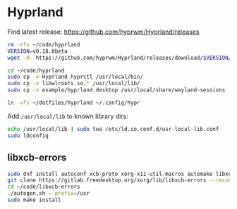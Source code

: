 # Hyprland

Find latest release: <https://github.com/hyprwm/Hyprland/releases>

```sh
rm -rfv ~/code/hyprland
VERSION=v0.18.0beta
wget -O- https://github.com/hyprwm/Hyprland/releases/download/$VERSION/$VERSION.tar.gz | tar -xzC ~/code

cd ~/code/hyprland
sudo cp -v Hyprland hyprctl /usr/local/bin/
sudo cp -v libwlroots.so.* /usr/local/lib/
sudo cp -v example/hyprland.desktop /usr/local/share/wayland-sessions

ln -vfs ~/dotfiles/hyprland ~/.config/hypr
```

Add `/usr/local/lib` to known library dirs:

```sh
echo /usr/local/lib | sudo tee /etc/ld.so.conf.d/usr-local-lib.conf
sudo ldconfig
```

## libxcb-errors

```sh
sudo dnf install autoconf xcb-proto xorg-x11-util-macros automake libxcb-devel
git clone https://gitlab.freedesktop.org/xorg/lib/libxcb-errors --recursive ~/code/libxcb-errors
cd ~/code/libxcb-errors
./autogen.sh --prefix=/usr
sudo make install
```
